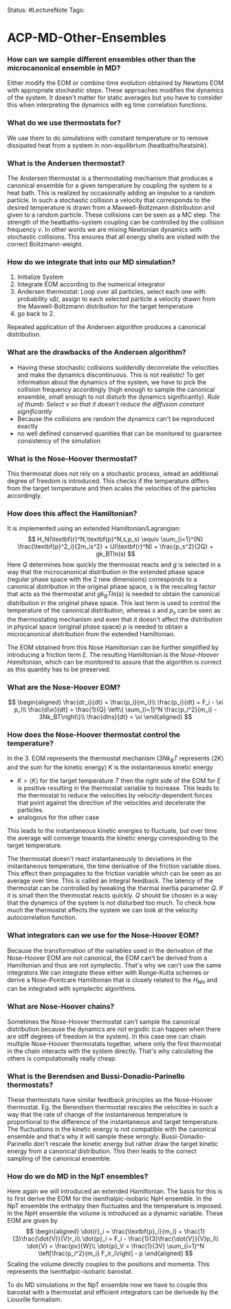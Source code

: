 Status: #LectureNote
Tags:

# ACP-MD-Other-Ensembles

### How can we sample different ensembles other than the microcanonical ensemble in MD?
Either modify the EOM or combine time evolution obtained by Newtons EOM with appropriate stochastic steps.
These approaches modifies the dynamics of the system. It doesn't matter for static averages but you have to consider this when interpreting the dynamics with eg time correlation functions.

### What do we use thermostats for?
We use them to do simulations with constant temperature or to remove dissipated heat from a system in non-equilibrium (heatbaths/heatsink).

### What is the Andersen thermostat?
The Andersen thermostat is a thermostating mechanism that produces a canonical ensemble for a given temperature by coupling the system to a heat bath. This is realized by occasionally adding an impulse to a random particle.
In such a stochastic collision a velocity that corresponds to the desired temperature is drawn from a Maxwell-Boltzmann distribution and given to a random particle. These collisions can be seen as a MC step. The strength of the heatbaths-system coupling can be controlled by the collision frequency $\nu$. In other words we are mixing Newtonian dynamics with stochastic collisions.
This ensures that all energy shells are visited with the correct Boltzmann-weight.

### How do we integrate that into our MD simulation?
1. Initialize System
2. Integrate EOM according to the numerical integrator
3. Andersen thermostat: Loop over all particles, select each one with probability $\nu \Delta t$, assign to each selected particle a velocity drawn from the Maxwell-Boltzmann distribution for the target temperature 
4. go back to 2.

Repeated application of the Andersen algorithm produces a canonical distribution.

### What are the drawbacks of the Andersen algorithm?
- Having these stochastic collisions suddendly decorrelate the velocities and make the dynamics discontinuous. This is not realistic! To get information about the dynamics of the system, we have to pick the collision frequency accordingly (high enough to sample the canonical ensemble, small enough to not disturb the dynamics significantly). *Rule of thumb: Select $\nu$ so that it doesn't reduce the diffusion constant significantly*
- Because the collisions are random the dynamics can't be reproduced exactly
- no well defined conserved quanities that can be monitored to guarantee consistency of the simulation

### What is the Nose-Hoover thermostat?
This thermostat does not rely on a stochastic process, istead an additional degree of freedom is introduced. This checks if the temperature differs from the target temperature and then scales the velocities of the particles accordingly.

### How does this affect the Hamiltonian?
It is implemented using an extended Hamiltonian/Lagrangian:
$$
    H_N(\textbf{r}^N,\textbf{p}^N,s,p_s) \equiv \sum_{i=1}^{N} \frac{\textbf{p}^2_i}{2m_is^2} + U(\textbf{r}^N) + \frac{p_s^2}{2Q} + gk_BTln(s)
$$
Here $Q$ determines how quickly the thermostat reacts and $g$ is selected in a way that the microcanonical distribution in the extended phase space (regular phase space with the 2 new dimensions) corresponds to a canonical distribution in the original phase space, $s$ is the rescaling factor that acts as the thermostat and $gk_BTln(s)$ is needed to obtain the canonical distribution in the original phase space. This last term is used to control the temperature of the canonical distribution, whereas $s$ and $p_s$ can be seen as the thermostating mechanism and even that it doesn't affect the distribution in physical space (original phase space) $p$ is needed to obtain a microcanonical distribution from the extended Hamiltonian.

The EOM obtained from this Nose Hamiltonian can be further simplified by introducing a friction term $\xi$. The resulting Hamiltonian is the *Nose-Hoover Hamiltonian*, which can be monitored to assure that the algorithm is correct as this quantity has to be preserved.

### What are the Nose-Hoover EOM?
$$
\begin{aligned}
    \frac{dr_i}{dt} = \frac{p_i}{m_i}\\
    \frac{p_i}{dt} = F_i - \xi p_i\\
    \frac{d\xi}{dt} = \frac{1}{Q} \left\{ \sum_{i=1}^N \frac{p_i^2}{m_i} - 3Nk_BT\right\}\\
    \frac{dlns}{dt} = \xi
\end{aligned}
$$

### How does the Nose-Hoover thermostat control the temperature?
In the 3. EOM represents the thermostat mechanism ($3Nk_BT$ represents $\langle 2K \rangle$ and the sum for the kinetic energy) 
$K$ is the instantaneous kinetic energy
- $K > \langle K \rangle$ for the target temperature $T$ then the right side of the EOM for $\xi$ is positive resulting in the thermostat variable to increase. This leads to the thermostat to reduce the velocities by velocity-dependent forces that point against the direction of the velocities and decelerate the particles. 
- analogous for the other case

This leads to the instantaneous kinetic energies to fluctuate, but over time the average will converge towards the kinetic energy corresponding to the target temperature.

The thermostat doesn't react instantaneously to deviations in the instantaneous temperature, the time derivative of the friction variable does. This effect then propagates to the friction variable which can be seen as an average over time. This is called an integral feedback.
The latency of the thermostat can be controlled by tweaking the thermal inertia parameter $Q$. If it is small then the thermostat reacts quickly. $Q$ should be chosen in a way that the dynamics of the system is not disturbed too much. To check how much the thermostat affects the system we can look at the velocity autocorrelation function.

### What integrators can we use for the Nose-Hoover EOM?
Because the transformation of the variables used in the derivation of the Nose-Hoover EOM are not canonical, the EOM can't be derived from a Hamiltonian and thus are not symplectic. That's why we can't use the same integrators.We can integrate these either with Runge-Kutta schemes or derive a Nose-Pointcare Hamiltonian that is closely related to the $H_{NH}$ and can be integrated with symplectic algorithms.

### What are Nose-Hoover chains?
Sometimes the Nose-Hoover thermostat can't sample the canonical distribution because the dynamics are not ergodic (can happen when there are stiff degrees of freedom in the system). In this case one can chain multiple Nose-Hoover thermostats together, where only the first thermostat in the chain interacts with the system directly. That's why calculating the others is computationally really cheap.

### What is the Berendsen and Bussi-Donadio-Parinello thermostats? 
These thermostats have similar feedback principles as the Nose-Hoover thermostat.
Eg. the Berendsen thermostat rescales the velocities in such a way that the rate of change of the instantaneous temperature is proportional to the difference of the instantaneous and target temperature. The fluctuations in the kinetic energy is not compatible with the canonical ensemble and that's why it will sample these wrongly.
Bussi-Donadio-Parinello don't rescale the kinetic energy but rather draw the target kinetic energy from a canonical distribution. This then leads to the correct sampling of the canonical ensemble.

### How do we do MD in the NpT ensembles?
Here again we will introduced an extended Hamiltonian. The basis for this is to first derive the EOM for the isenthalpic-isobaric NpH ensemble. In the NpT ensemble the enthalpy then fluctuates and the temperature is imposed.
In the NpH ensemble the volume is introduced as a dynamic variable.
These EOM are given by
$$
\begin{aligned}
    \dot{r}_i = \frac{\textbf{p}_i}{m_i} + \frac{1}{3}\frac{\dot{V}}{V}r_i\\
    \dot{p}_i = F_i - \frac{1}{3}\frac{\dot{V}}{V}p_i\\
    \dot{V} = \frac{pv}{W}\\
    \dot{p}_V = \frac{1}{3V} \sum_{i=1}^N \left[\frac{p_i^2}{m_i} F_ir_i\right] - p
\end{aligned}
$$
Scaling the volume directly couples to the positions and momenta.
This represents the isenthalpic-isobaric barostat.

To do MD simulations in the NpT ensemble now we have to couple this barostat with a thermostat and efficient integrators can be derivede by the Liouville formalism.
